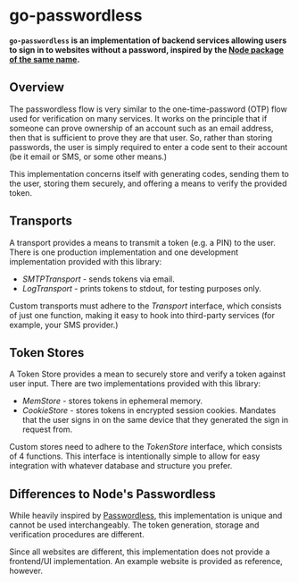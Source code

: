 go-passwordless
===============

**`go-passwordless` is an implementation of backend services allowing users to sign in to websites without a password, inspired by the [Node package of the same name](passwordless.net).**

## Overview
The passwordless flow is very similar to the one-time-password (OTP) flow used for verification on many services. It works on the principle that if someone can prove ownership of an account such as an email address, then that is sufficient to prove they are that user. So, rather than storing passwords, the user is simply required to enter a code sent to their account (be it email or SMS, or some other means.)

This implementation concerns itself with generating codes, sending them to the user, storing them securely, and offering a means to verify the provided token.

## Transports
A transport provides a means to transmit a token (e.g. a PIN) to the user. There is one production implementation and one development implementation provided with this library:

* *SMTPTransport* - sends tokens via email.
* *LogTransport* - prints tokens to stdout, for testing purposes only.

Custom transports must adhere to the *Transport* interface, which consists of just one function, making it easy to hook into third-party services (for example, your SMS provider.)

## Token Stores
A Token Store provides a mean to securely store and verify a token against user input. There are two implementations provided with this library:

* *MemStore* - stores tokens in ephemeral memory.
* *CookieStore* - stores tokens in encrypted session cookies. Mandates that the user signs in on the same device that they generated the sign in request from.

Custom stores need to adhere to the *TokenStore* interface, which consists of 4 functions. This interface is intentionally simple to allow for easy integration with whatever database and structure you prefer.

## Differences to Node's Passwordless
While heavily inspired by [Passwordless](passwordless.net), this implementation is unique and cannot be used interchangeably. The token generation, storage and verification procedures are different.

Since all websites are different, this implementation does not provide a frontend/UI implementation. An example website is provided as reference, however.
